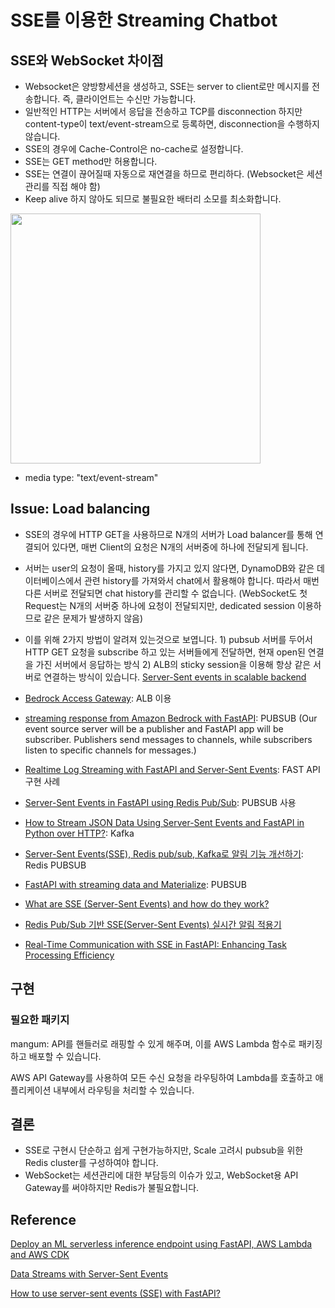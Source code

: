 # SSE를 이용한 Streaming Chatbot

## SSE와 WebSocket 차이점

- Websocket은 양방향세션을 생성하고, SSE는 server to client로만 메시지를 전송합니다. 즉, 클라이언트는 수신만 가능합니다.
- 일반적인 HTTP는 서버에서 응답을 전송하고 TCP를 disconnection 하지만 content-type이 text/event-stream으로 등록하면, disconnection을 수행하지 않습니다.
- SSE의 경우에 Cache-Control은 no-cache로 설정합니다.
- SSE는 GET method만 허용합니다.
- SSE는 연결이 끊어질때 자동으로 재연결을 하므로 편리하다. (Websocket은 세션관리를 직접 해야 함)
- Keep alive 하지 않아도 되므로 불필요한 배터리 소모를 최소화합니다.

<img src="https://github.com/kyopark2014/streaming-chatbot-using-sse/assets/52392004/f7a2c834-d11c-44ed-9f87-36e8b6afd864" width="400">

- media type: "text/event-stream"

## Issue: Load balancing

- SSE의 경우에 HTTP GET을 사용하므로 N개의 서버가 Load balancer를 통해 연결되어 있다면, 매번 Client의 요청은 N개의 서버중에 하나에 전달되게 됩니다. 
- 서버는 user의 요청이 올때, history를 가지고 있지 않다면, DynamoDB와 같은 데이터베이스에서 관련 history를 가져와서 chat에서 활용해야 합니다. 따라서 매번 다른 서버로 전달되면 chat history를 관리할 수 없습니다. (WebSocket도 첫 Request는 N개의 서버중 하나에 요청이 전달되지만, dedicated session 이용하므로 같은 문제가 발생하지 않음)
- 이를 위해 2가지 방법이 알려져 있는것으로 보엽니다. 1) pubsub 서버를 두어서 HTTP GET 요청을 subscribe 하고 있는 서버들에게 전달하면, 현재 open된 연결을 가진 서버에서 응답하는 방식 2) ALB의 sticky session을 이용해 항상 같은 서버로 연결하는 방식이 있습니다. [Server-Sent events in scalable backend](https://stackoverflow.com/questions/30458969/server-sent-events-in-scalable-backend)
- [Bedrock Access Gateway](https://github.com/aws-samples/bedrock-access-gateway): ALB 이용
- [streaming response from Amazon Bedrock with FastAPI](https://github.com/awslabs/aws-lambda-web-adapter/tree/main/examples/fastapi-response-streaming): PUBSUB (Our event source server will be a publisher and FastAPI app will be subscriber. Publishers send messages to channels, while subscribers listen to specific channels for messages.)
- [Realtime Log Streaming with FastAPI and Server-Sent Events](https://amittallapragada.github.io/docker/fastapi/python/2020/12/23/server-side-events.html): FAST API 구현 사례
- [Server-Sent Events in FastAPI using Redis Pub/Sub](https://medium.com/deepdesk/server-sent-events-in-fastapi-using-redis-pub-sub-eba1dbfe8031): PUBSUB 사용
- [How to Stream JSON Data Using Server-Sent Events and FastAPI in Python over HTTP?](https://www.workfall.com/learning/blog/how-to-stream-json-data-using-server-sent-events-and-fastapi-in-python-over-http/): Kafka
- [Server-Sent Events(SSE), Redis pub/sub, Kafka로 알림 기능 개선하기](https://velog.io/@xogml951/Server-Sent-EventsSSE-Redis-pubsub-Kafka%EB%A1%9C-%EC%95%8C%EB%A6%BC-%EA%B8%B0%EB%8A%A5-%EA%B0%9C%EC%84%A0%ED%95%98%EA%B8%B0): Redis PUBSUB
  
- [FastAPI with streaming data and Materialize](https://devdojo.com/bobbyiliev/how-to-use-server-sent-events-sse-with-fastapi): PUBSUB
- [What are SSE (Server-Sent Events) and how do they work?](https://bunny.net/academy/http/what-is-sse-server-sent-events-and-how-do-they-work/)
- [Redis Pub/Sub 기반 SSE(Server-Sent Events) 실시간 알림 적용기](https://velog.io/@wwlee94/Redis-PubSub-Base-Server-Sent-Event)

- [Real-Time Communication with SSE in FastAPI: Enhancing Task Processing Efficiency](https://princyprakash.medium.com/real-time-communication-with-sse-in-fastapi-enhancing-task-processing-efficiency-bc8ba9b3c29f)

## 구현

### 필요한 패키지

mangum: API를 핸들러로 래핑할 수 있게 해주며, 이를 AWS Lambda 함수로 패키징하고 배포할 수 있습니다. 

AWS API Gateway를 사용하여 모든 수신 요청을 라우팅하여 Lambda를 호출하고 애플리케이션 내부에서 라우팅을 처리할 수 있습니다. 




## 결론
- SSE로 구현시 단순하고 쉽게 구현가능하지만, Scale 고려시 pubsub을 위한 Redis cluster를 구성하여야 합니다.
- WebSocket는 세션관리에 대한 부담등의 이슈가 있고, WebSocket용 API Gateway를 써야하지만 Redis가 불필요합니다.


## Reference 

[Deploy an ML serverless inference endpoint using FastAPI, AWS Lambda and AWS CDK](https://github.com/aws-samples/lambda-serverless-inference-fastapi/tree/main)

[Data Streams with Server-Sent Events](https://bytewax.io/blog/data-stream-server-sent-events)

[How to use server-sent events (SSE) with FastAPI?](https://devdojo.com/bobbyiliev/how-to-use-server-sent-events-sse-with-fastapi)

